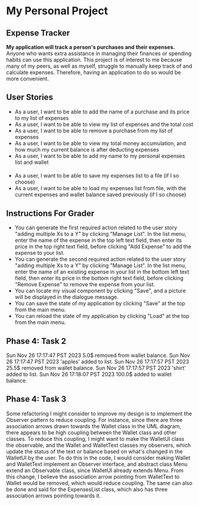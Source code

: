 # My Personal Project

## Expense Tracker

**My application will track a person's purchases and their expenses.**
Anyone who wants extra assistance in managing their finances or
spending habits can use this application. This project is of interest
to me because many of my peers, as well as myself, struggle to manually
keep track of and calculate expenses. Therefore, having an application 
to do so would be more convenient.

## User Stories
- As a user, I want to be able to add the name of a purchase and 
its price to my list of expenses
- As a user, I want to be able to view my list of expenses and the
total cost
- As a user, I want to be able to remove a purchase from my list of
expenses
- As a user, I want to be able to view my total money accumulation, 
and how much my current balance is after deducting expenses
- As a user, I want to be able to add my name to my personal expenses list and wallet
####
- As a user, I want to be able to save my expenses list to a file (if I so choose)
- As a user, I want to be able to load my expenses list from file, with the current expenses 
and wallet balance saved previously (if I so choose)

## Instructions For Grader
- You can generate the first required action related to the user story "adding multiple Xs to a Y" by
clicking "Manage List". In the list menu, enter the name of the expense in the top left text field, then 
enter its price in the top right text field, before clicking "Add Expense" to add the expense to your list.
- You can generate the second required action related to the user story "adding multiple Xs to a Y" by 
clicking "Manage List". In the list menu, enter the name of an existing expense in your list in the bottom 
left text field, then enter its price in the bottom right text field, before clicking "Remove Expense" to 
remove the expense from your list.
- You can locate my visual component by clicking "Save", and a picture will be displayed in the dialogue message.
- You can save the state of my application by clicking "Save" at the top from the main menu.
- You can reload the state of my application by clicking "Load" at the top from the main menu.

 ## Phase 4: Task 2
Sun Nov 26 17:17:47 PST 2023
5.0$ removed from wallet balance.
Sun Nov 26 17:17:47 PST 2023
'apples' added to list.
Sun Nov 26 17:17:57 PST 2023
25.5$ removed from wallet balance.
Sun Nov 26 17:17:57 PST 2023
'shirt' added to list.
Sun Nov 26 17:18:07 PST 2023
100.0$ added to wallet balance.

## Phase 4: Task 3
Some refactoring I might consider to improve my design is to implement the Observer pattern to reduce coupling. 
For instance, since there are three association arrows drawn towards the Wallet class in the UML diagram, there 
appears to be high coupling between the Wallet class and other classes. To reduce this coupling, I might want to 
make the WalletUI class the observable, and the Wallet and WalletText classes my observers, which update the status
of the text or balance based on what's changed in the WalletUI by the user. To do this in the code, I would consider 
making Wallet and WalletText implement an Observer interface, and abstract class Menu extend an Observable class, since
WalletUI already extends Menu. From this change, I believe the association arrow pointing from WalletText to Wallet 
would be removed, which would reduce coupling. The same can also be done and said for the ExpensesList class, which also
has three association arrows pointing towards it.